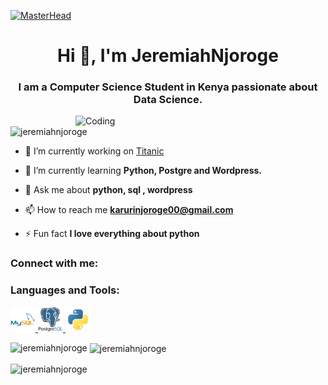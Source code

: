 [![MasterHead](https://www.mjvinnovation.com/wp-content/uploads/2021/07/Etapas-do-Data-Science-para-aplicar-na-sua-empresa.gif)](https://github.com/JeremiahNjoroge)
<h1 align="center">Hi 👋, I'm JeremiahNjoroge</h1>
<h3 align="center">I am a Computer Science Student in Kenya passionate about Data Science.</h3>
<img align="right" alt="Coding" width="400" src="https://media.tenor.com/2unHkuoMLhcAAAAd/data-code.gif">

<p align="left"> <img src="https://komarev.com/ghpvc/?username=jeremiahnjoroge&label=Profile%20views&color=0e75b6&style=flat" alt="jeremiahnjoroge" /> </p>

- 🔭 I’m currently working on [Titanic](https://github.com/JeremiahNjoroge/jupyter_notebook/tree/main/Titanic)

- 🌱 I’m currently learning **Python, Postgre and Wordpress.**

- 💬 Ask me about **python, sql , wordpress**

- 📫 How to reach me **karurinjoroge00@gmail.com**

- ⚡ Fun fact **I love everything about python**

<h3 align="left">Connect with me:</h3>
<p align="left">
</p>

<h3 align="left">Languages and Tools:</h3>
<p align="left"> <a href="https://www.mysql.com/" target="_blank" rel="noreferrer"> <img src="https://raw.githubusercontent.com/devicons/devicon/master/icons/mysql/mysql-original-wordmark.svg" alt="mysql" width="40" height="40"/> </a> <a href="https://www.postgresql.org" target="_blank" rel="noreferrer"> <img src="https://raw.githubusercontent.com/devicons/devicon/master/icons/postgresql/postgresql-original-wordmark.svg" alt="postgresql" width="40" height="40"/> </a> <a href="https://www.python.org" target="_blank" rel="noreferrer"> <img src="https://raw.githubusercontent.com/devicons/devicon/master/icons/python/python-original.svg" alt="python" width="40" height="40"/> </a> </p>

<p><img align="left" src="https://github-readme-stats.vercel.app/api/top-langs?username=jeremiahnjoroge&show_icons=true&locale=en&layout=compact" alt="jeremiahnjoroge" /></p>

<p>&nbsp;<img align="center" src="https://github-readme-stats.vercel.app/api?username=jeremiahnjoroge&show_icons=true&locale=en" alt="jeremiahnjoroge" /></p>

<p><img align="center" src="https://github-readme-streak-stats.herokuapp.com/?user=jeremiahnjoroge&" alt="jeremiahnjoroge" /></p>

